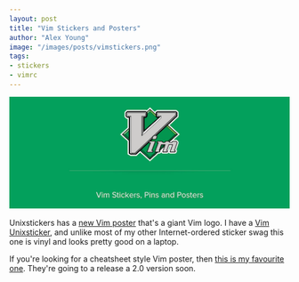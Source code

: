 ```yaml
---
layout: post
title: "Vim Stickers and Posters"
author: "Alex Young"
image: "/images/posts/vimstickers.png"
tags: 
- stickers
- vimrc
---
```


<img src="/images/posts/vimstickers.png" alt="" />

Unixstickers has a [new Vim poster](http://www.unixstickers.com/posters/linux-posters/vim-editor-logo-wall-poster) that's a giant Vim logo.  I have a [Vim Unixsticker](http://www.unixstickers.com/stickers/software_stickers/vim-text-editor-shaped-sticker), and unlike most of my other Internet-ordered sticker swag this one is vinyl and looks pretty good on a laptop.

If you're looking for a cheatsheet style Vim poster, then [this is my favourite one](http://vimcheatsheet.com).   They're going to a release a 2.0 version soon.
